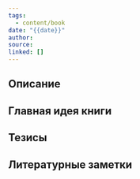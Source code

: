 ```yaml
---
tags:
  - content/book
date: "{{date}}"
author: 
source: 
linked: []
---
```

## Описание


## Главная идея книги


## Тезисы


## Литературные заметки
